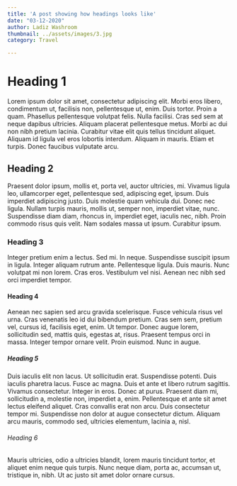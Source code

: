 ```yaml
---
title: 'A post showing how headings looks like'
date: "03-12-2020"
author: Ladiz Washroom
thumbnail: ../assets/images/3.jpg
category: Travel

---
```

Heading 1
=========

Lorem ipsum dolor sit amet, consectetur adipiscing elit. Morbi eros libero, condimentum ut, facilisis non, pellentesque ut, enim. Duis tortor. Proin a quam. Phasellus pellentesque volutpat felis. Nulla facilisi. Cras sed sem at neque dapibus ultricies. Aliquam placerat pellentesque metus. Morbi ac dui non nibh pretium lacinia. Curabitur vitae elit quis tellus tincidunt aliquet. Aliquam id ligula vel eros lobortis interdum. Aliquam in mauris. Etiam et turpis. Donec faucibus vulputate arcu.

Heading 2
---------

Praesent dolor ipsum, mollis et, porta vel, auctor ultricies, mi. Vivamus ligula leo, ullamcorper eget, pellentesque sed, adipiscing eget, ipsum. Duis imperdiet adipiscing justo. Duis molestie quam vehicula dui. Donec nec ligula. Nullam turpis mauris, mollis ut, semper non, imperdiet vitae, nunc. Suspendisse diam diam, rhoncus in, imperdiet eget, iaculis nec, nibh. Proin commodo risus quis velit. Nam sodales massa ut ipsum. Curabitur ipsum.

### Heading 3

Integer pretium enim a lectus. Sed mi. In neque. Suspendisse suscipit ipsum in ligula. Integer aliquam rutrum ante. Pellentesque ligula. Duis mauris. Nunc volutpat mi non lorem. Cras eros. Vestibulum vel nisi. Aenean nec nibh sed orci imperdiet tempor.

#### Heading 4

Aenean nec sapien sed arcu gravida scelerisque. Fusce vehicula risus vel urna. Cras venenatis leo id dui bibendum pretium. Cras sem sem, pretium vel, cursus id, facilisis eget, enim. Ut tempor. Donec augue lorem, sollicitudin sed, mattis quis, egestas at, risus. Praesent tempus orci in massa. Integer tempor ornare velit. Proin euismod. Nunc in augue.

##### Heading 5

Duis iaculis elit non lacus. Ut sollicitudin erat. Suspendisse potenti. Duis iaculis pharetra lacus. Fusce ac magna. Duis et ante et libero rutrum sagittis. Vivamus consectetur. Integer in eros. Donec at purus. Praesent diam mi, sollicitudin a, molestie non, imperdiet a, enim. Pellentesque et ante sit amet lectus eleifend aliquet. Cras convallis erat non arcu. Duis consectetur tempor mi. Suspendisse non dolor at augue consectetur dictum. Aliquam arcu mauris, commodo sed, ultricies elementum, lacinia a, nisl.

###### Heading 6

Mauris ultricies, odio a ultricies blandit, lorem mauris tincidunt tortor, et aliquet enim neque quis turpis. Nunc neque diam, porta ac, accumsan ut, tristique in, nibh. Ut ac justo sit amet dolor ornare cursus.